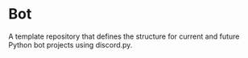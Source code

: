# Bot
A template repository that defines the structure for current and future Python bot projects using discord.py.

